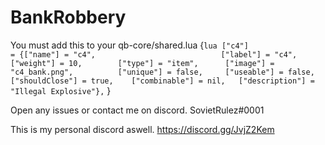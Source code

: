 # BankRobbery


You must add this to your qb-core/shared.lua {```lua
["c4"] 				 			 = {["name"] = "c4", 			  	  			["label"] = "c4", 						["weight"] = 10, 		["type"] = "item", 		["image"] = "c4_bank.png", 			["unique"] = false, 	["useable"] = false, 	["shouldClose"] = true,	   ["combinable"] = nil,   ["description"] = "Illegal Explosive"},```
}

Open any issues or contact me on discord. SovietRulez#0001

This is my personal discord aswell.
https://discord.gg/JvjZ2Kem
